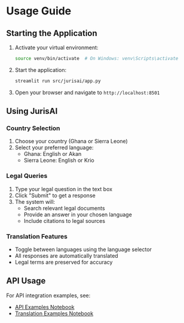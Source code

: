 # Usage Guide

## Starting the Application

1. Activate your virtual environment:
   ```bash
   source venv/bin/activate  # On Windows: venv\Scripts\activate
   ```

2. Start the application:
   ```bash
   streamlit run src/jurisai/app.py
   ```

3. Open your browser and navigate to `http://localhost:8501`

## Using JurisAI

### Country Selection
1. Choose your country (Ghana or Sierra Leone)
2. Select your preferred language:
   - Ghana: English or Akan
   - Sierra Leone: English or Krio

### Legal Queries
1. Type your legal question in the text box
2. Click "Submit" to get a response
3. The system will:
   - Search relevant legal documents
   - Provide an answer in your chosen language
   - Include citations to legal sources

### Translation Features
- Toggle between languages using the language selector
- All responses are automatically translated
- Legal terms are preserved for accuracy

## API Usage

For API integration examples, see:
- [API Examples Notebook](../notebooks/api-examples.ipynb)
- [Translation Examples Notebook](../notebooks/translation-examples.ipynb) 
